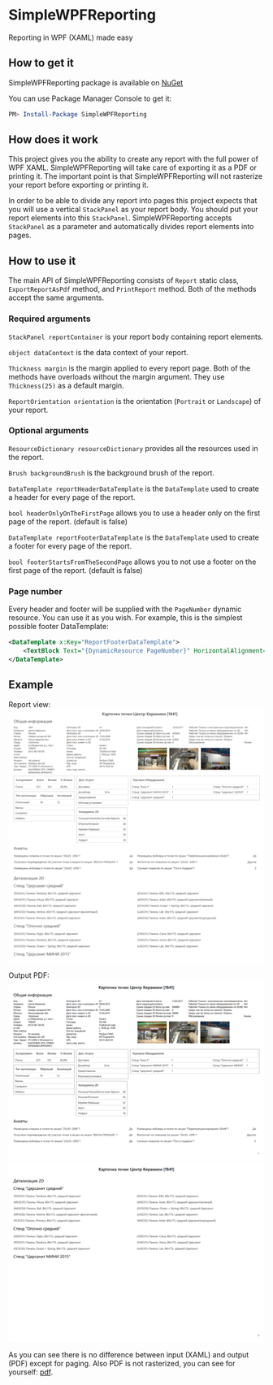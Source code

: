 # SimpleWPFReporting

Reporting in WPF (XAML) made easy

## How to get it

SimpleWPFReporting package is available on [NuGet](https://www.nuget.org/packages/SimpleWPFReporting/)

You can use Package Manager Console to get it:

~~~powershell
PM> Install-Package SimpleWPFReporting
~~~

## How does it work

This project gives you the ability to create any report with the full power of WPF XAML. SimpleWPFReporting will take care of exporting it as a PDF or printing it. The important point is that SimpleWPFReporting will not rasterize your report before exporting or printing it.

In order to be able to divide any report into pages this project expects that you will use a vertical `StackPanel` as your report body. You should put your report elements into this `StackPanel`. SimpleWPFReporting accepts `StackPanel` as a parameter and automatically divides report elements into pages.

## How to use it

The main API of SimpleWPFReporting consists of `Report` static class, `ExportReportAsPdf` method, and `PrintReport` method. Both of the methods accept the same arguments.

### Required arguments

`StackPanel reportContainer` is your report body containing report elements.

`object dataContext` is the data context of your report.

`Thickness margin` is the margin applied to every report page. Both of the methods have overloads without the margin argument. They use `Thickness(25)` as a default margin.

`ReportOrientation orientation` is the orientation (`Portrait` or `Landscape`) of your report. 

### Optional arguments

`ResourceDictionary resourceDictionary` provides all the resources used in the report.

`Brush backgroundBrush` is the background brush of the report.

`DataTemplate reportHeaderDataTemplate` is the `DataTemplate` used to create a header for every page of the report.

`bool headerOnlyOnTheFirstPage` allows you to use a header only on the first page of the report. (default is false)

`DataTemplate reportFooterDataTemplate`  is the `DataTemplate` used to create a footer for every page of the report.

`bool footerStartsFromTheSecondPage` allows you to not use a footer on the first page of the report. (default is false)

### Page number

Every header and footer will be supplied with the `PageNumber` dynamic resource. You can use it as you wish. For example, this is the simplest possible footer DataTemplate:

```XML
<DataTemplate x:Key="ReportFooterDataTemplate">
    <TextBlock Text="{DynamicResource PageNumber}" HorizontalAlignment="Right"/>
</DataTemplate>
```

## Example

Report view:
![Alt text](Files/input.png "Report View")

Output PDF:
![Alt text](Files/output1.png "Output PDF page 1")
![Alt text](Files/output2.png "Output PDF page 2")

As you can see there is no difference between input (XAML) and output (PDF) except  for paging. Also PDF is not rasterized, you can see for yourself: [pdf](Files/output.pdf).


